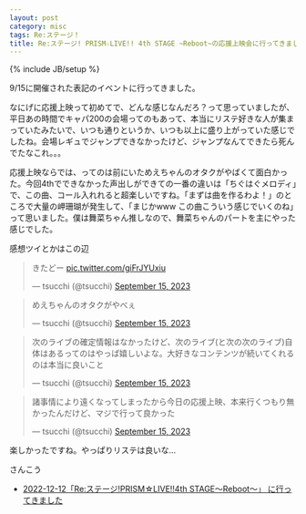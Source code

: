 ```yaml
---
layout: post
category: misc
tags: Re:ステージ！
title: Re:ステージ! PRISM☆LIVE!! 4th STAGE ~Reboot~の応援上映会に行ってきました
---
```

{% include JB/setup %}

9/15に開催された表記のイベントに行ってきました。

なにげに応援上映って初めてで、どんな感じなんだろ？って思っていましたが、平日あの時間でキャパ200の会場ってのもあって、本当にリステ好きな人が集まっていたみたいで、いつも通りというか、いつも以上に盛り上がっていた感じでしたね。会場レギュでジャンプできなかったけど、ジャンプなんてできたら死んでたなこれ。。。

応援上映ならでは、ってのは前にいためえちゃんのオタクがやばくて面白かった。今回4thでできなかった声出しができての一番の違いは「ちぐはぐメロディ」で、この曲、コール入れれると超楽しいですね。「まずは曲を作るわよ！」のところで大量の岬珊瑚が発生して、「まじかwww この曲こういう感じでいくのね」って思いました。僕は舞菜ちゃん推しなので、舞菜ちゃんのパートを主にやった感じでした。

感想ツイとかはこの辺

<blockquote class="twitter-tweet"><p lang="ja" dir="ltr">きたどー <a href="https://t.co/giFrJYUxiu">pic.twitter.com/giFrJYUxiu</a></p>&mdash; tsucchi (@tsucchi) <a href="https://twitter.com/tsucchi/status/1702620440240492814?ref_src=twsrc%5Etfw">September 15, 2023</a></blockquote> <script async src="https://platform.twitter.com/widgets.js" charset="utf-8"></script>

<blockquote class="twitter-tweet"><p lang="ja" dir="ltr">めえちゃんのオタクがやべぇ</p>&mdash; tsucchi (@tsucchi) <a href="https://twitter.com/tsucchi/status/1702684613502792174?ref_src=twsrc%5Etfw">September 15, 2023</a></blockquote> <script async src="https://platform.twitter.com/widgets.js" charset="utf-8"></script>

<blockquote class="twitter-tweet"><p lang="ja" dir="ltr">次のライブの確定情報はなかったけど、次のライブ(と次の次のライブ)自体はあるってのはやっぱ嬉しいよな。大好きなコンテンツが続いてくれるのは本当に良いこと</p>&mdash; tsucchi (@tsucchi) <a href="https://twitter.com/tsucchi/status/1702688492281897304?ref_src=twsrc%5Etfw">September 15, 2023</a></blockquote> <script async src="https://platform.twitter.com/widgets.js" charset="utf-8"></script>

<blockquote class="twitter-tweet"><p lang="ja" dir="ltr">諸事情により遠くなってしまったから今日の応援上映、本来行くつもり無かったんだけど、マジで行って良かった</p>&mdash; tsucchi (@tsucchi) <a href="https://twitter.com/tsucchi/status/1702691285851886053?ref_src=twsrc%5Etfw">September 15, 2023</a></blockquote> <script async src="https://platform.twitter.com/widgets.js" charset="utf-8"></script>

楽しかったですね。やっぱりリステは良いな...

さんこう
- [2022-12-12「Re:ステージ!PRISM☆LIVE!!4th STAGE～Reboot～」 に行ってきました](https://tsucchi.github.io/restage/2022/12/12/restage-4th)


